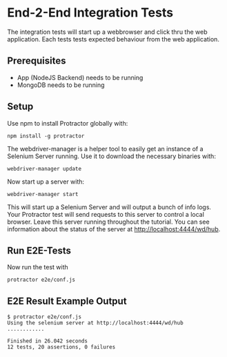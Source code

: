 # End-2-End Integration Tests

The integration tests will start up a webbrowser and click thru the web application.
Each tests tests expected behaviour from the web application.

## Prerequisites

- App (NodeJS Backend) needs to be running
- MongoDB needs to be running 

## Setup

Use npm to install Protractor globally with:

```
npm install -g protractor
```

The webdriver-manager is a helper tool to easily get an instance of a Selenium Server running. Use it to download the necessary binaries with:

```
webdriver-manager update
```

Now start up a server with:

```
webdriver-manager start
```

This will start up a Selenium Server and will output a bunch of info logs. Your Protractor test will send requests to this server to control a local browser. Leave this server running throughout the tutorial. You can see information about the status of the server at  [http://localhost:4444/wd/hub](http://localhost:4444/wd/hub).

## Run E2E-Tests

Now run the test with

```
protractor e2e/conf.js
```

## E2E Result Example Output

```
$ protractor e2e/conf.js
Using the selenium server at http://localhost:4444/wd/hub
............

Finished in 26.042 seconds
12 tests, 20 assertions, 0 failures
```